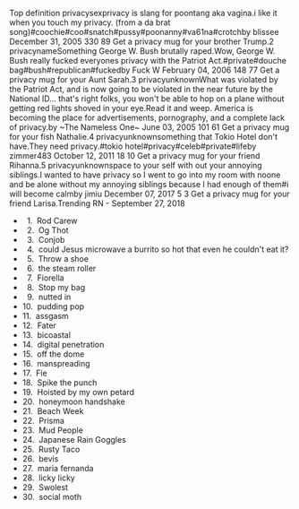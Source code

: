 Top definition privacysexprivacy is slang for poontang aka vagina.i like it when you touch my privacy. (from a da brat song)#coochie#coo#snatch#pussy#poonanny#va61na#crotchby blissee December 31, 2005 330 89 Get a privacy mug for your brother Trump.2 privacynameSomething George W. Bush brutally raped.Wow, George W. Bush really fucked everyones privacy with the Patriot Act.#private#douche bag#bush#republican#fuckedby Fuck W February 04, 2006 148 77 Get a privacy mug for your Aunt Sarah.3 privacyunknownWhat was violated by the Patriot Act, and is now going to be violated in the near future by the National ID... that's right folks, you won't be able to hop on a plane without getting red lights shoved in your eye.Read it and weep. America is becoming the place for advertisements, pornography, and a complete lack of privacy.by ~The Nameless One~ June 03, 2005 101 61 Get a privacy mug for your fish Nathalie.4 privacyunknownsomething that Tokio Hotel don't have.They need privacy.#tokio hotel#privacy#celeb#private#lifeby zimmer483 October 12, 2011 18 10 Get a privacy mug for your friend Rihanna.5 privacyunknownspace to your self with out your annoying siblings.I wanted to have privacy so I went to go into my room with noone and be alone without my annoying siblings because I had enough of them#i will become calmby jimiu December 07, 2017 5 3 Get a privacy mug for your friend Larisa.Trending RN - September 27, 2018

*     1.  Rod Carew
*     2.  Og Thot
*     3.  Conjob
*     4.  could Jesus microwave a burrito so hot that even he couldn't eat it?
*     5.  Throw a shoe
*     6.  the steam roller
*     7.  Fiorella
*     8.  Stop my bag
*     9.  nutted in
*   10.  pudding pop
*   11.  assgasm
*   12.  Fater
*   13.  bicoastal
*   14.  digital penetration
*   15.  off the dome
*   16.  manspreading
*   17.  Fie
*   18.  Spike the punch
*   19.  Hoisted by my own petard
*   20.  honeymoon handshake
*   21.  Beach Week
*   22.  Prisma
*   23.  Mud People
*   24.  Japanese Rain Goggles
*   25.  Rusty Taco
*   26.  bevis
*   27.  maria fernanda
*   28.  licky licky
*   29.  Swolest
*   30.  social moth